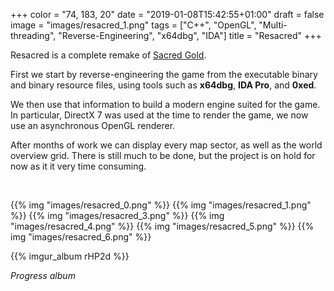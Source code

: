 +++
color = "74, 183, 20"
date = "2019-01-08T15:42:55+01:00"
draft = false
image = "images/resacred_1.png"
tags = ["C++", "OpenGL", "Multi-threading", "Reverse-Engineering", "x64dbg", "IDA"]
title = "Resacred"
+++

Resacred is a complete remake of [Sacred Gold](https://www.gog.com/game/sacred_gold).

First we start by reverse-engineering the game from the executable binary and binary resource files, using tools such as **x64dbg**, **IDA Pro**, and **0xed**.

We then use that information to build a modern engine suited for the game. In particular, DirectX 7 was used at the time to render the game, we now use an asynchronous OpenGL renderer.

After months of work we can display every map sector, as well as the world overview grid. There is still much to be done, but the project is on hold for now as it it very time consuming.

<br>

{{% img "images/resacred_0.png" %}}
{{% img "images/resacred_1.png" %}}
{{% img "images/resacred_3.png" %}}
{{% img "images/resacred_4.png" %}}
{{% img "images/resacred_5.png" %}}
{{% img "images/resacred_6.png" %}}

{{% imgur_album rHP2d %}}

*Progress album*
